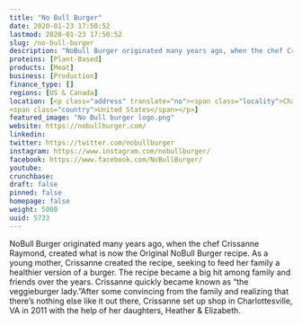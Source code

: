 ```yaml
---
title: "No Bull Burger"
date: 2020-01-23 17:50:52
lastmod: 2020-01-23 17:50:52
slug: /no-bull-burger
description: "NoBull Burger originated many years ago, when the chef Crissanne Raymond, created what is now the Original NoBull Burger recipe. As a young mother, Crissanne created the recipe, seeking to feed her family a healthier version of a burger. The recipe became a big hit among family and friends over the years. Crissanne quickly became known as “the veggieburger lady.”After some convincing from the family and realizing that there’s nothing else like it out there, Crissanne set up shop in Charlottesville, VA in 2011 with the help of her daughters, Heather & Elizabeth."
proteins: [Plant-Based]
products: [Meat]
business: [Production]
finance_type: []
regions: [US & Canada]
location: [<p class="address" translate="no"><span class="locality">Charlottesville</span>,<br>
<span class="country">United States</span></p>]
featured_image: "No Bull burger logo.png"
website: https://nobullburger.com/
linkedin: 
twitter: https://twitter.com/nobullburger
instagram: https://www.instagram.com/nobullburger/
facebook: https://www.facebook.com/NoBullBurger/
youtube: 
crunchbase: 
draft: false
pinned: false
homepage: false
weight: 5000
uuid: 5723
---
```

NoBull Burger originated many years ago, when the chef Crissanne Raymond, created what is now the Original NoBull Burger recipe. As a young mother, Crissanne created the recipe, seeking to feed her family a healthier version of a burger. The recipe became a big hit among family and friends over the years. Crissanne quickly became known as “the veggieburger lady.”After some convincing from the family and realizing that there’s nothing else like it out there, Crissanne set up shop in Charlottesville, VA in 2011 with the help of her daughters, Heather & Elizabeth.
